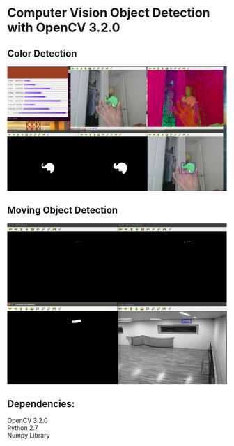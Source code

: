 # Computer Vision Object Detection with OpenCV 3.2.0

## Color Detection
![](ColorDetection/green_elephant.png)

## Moving Object Detection
![](MovingObjectDetection/example.png)

## Dependencies:
OpenCV 3.2.0  
Python 2.7  
Numpy Library  

